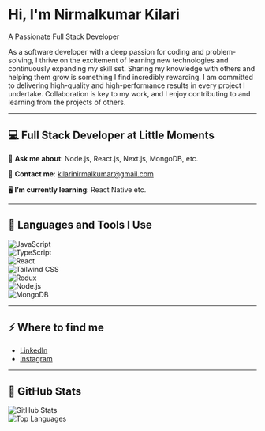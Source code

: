 # Hi, I'm Nirmalkumar Kilari  
A Passionate Full Stack Developer  

As a software developer with a deep passion for coding and problem-solving, I thrive on the excitement of learning new technologies and continuously expanding my skill set. Sharing my knowledge with others and helping them grow is something I find incredibly rewarding. I am committed to delivering high-quality and high-performance results in every project I undertake. Collaboration is key to my work, and I enjoy contributing to and learning from the projects of others.

---

## 💻 Full Stack Developer at Little Moments  

📂 **Ask me about**: Node.js, React.js, Next.js, MongoDB, etc.  

💌 **Contact me**: kilarinirmalkumar@gmail.com  

🖥️ **I’m currently learning**: React Native etc.  

---

## 🚀 Languages and Tools I Use  

![JavaScript](https://img.shields.io/badge/JavaScript-%23F7DF1E.svg?style=flat&logo=javascript&logoColor=black)  
![TypeScript](https://img.shields.io/badge/TypeScript-%23007ACC.svg?style=flat&logo=typescript&logoColor=white)  
![React](https://img.shields.io/badge/React-%2361DAFB.svg?style=flat&logo=react&logoColor=black)  
![Tailwind CSS](https://img.shields.io/badge/Tailwind%20CSS-%2338B2AC.svg?style=flat&logo=tailwind-css&logoColor=white)  
![Redux](https://img.shields.io/badge/Redux-%23764ABC.svg?style=flat&logo=redux&logoColor=white)  
![Node.js](https://img.shields.io/badge/Node.js-%2343853D.svg?style=flat&logo=node.js&logoColor=white)  
![MongoDB](https://img.shields.io/badge/MongoDB-%2347A248.svg?style=flat&logo=mongodb&logoColor=white)  

---

## ⚡️ Where to find me  

- [LinkedIn](https://www.linkedin.com/in/nirmal-kumar-kilari-7129801a3/)  
- [Instagram](https://instagram.com/Nirmalkilari123)  

---

## 🧨 GitHub Stats  

![GitHub Stats](https://github-readme-stats.vercel.app/api?username=nirmalkumar123&show_icons=true&theme=radical)  
![Top Languages](https://github-readme-stats.vercel.app/api/top-langs/?username=nirmalkumar123&layout=compact&theme=radical)  
